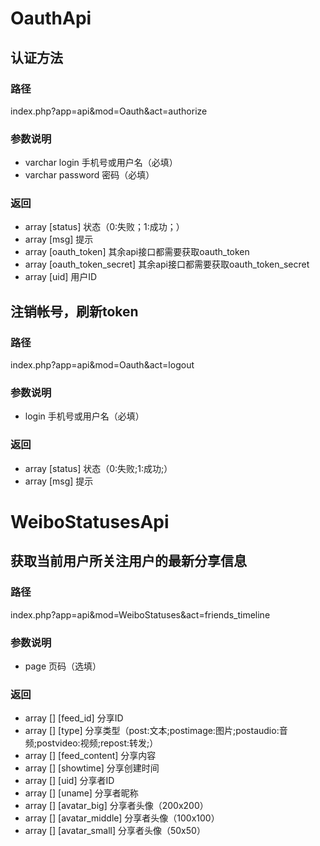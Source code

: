 # OauthApi
## 认证方法
### 路径
index.php?app=api&mod=Oauth&act=authorize  

### 参数说明
* varchar login 手机号或用户名（必填）
* varchar password 密码（必填）  

### 返回
* array [status] 状态（0:失败；1:成功；）
* array [msg] 提示
* array [oauth_token]  其余api接口都需要获取oauth_token
* array [oauth_token_secret]  其余api接口都需要获取oauth_token_secret
* array [uid]  用户ID  

## 注销帐号，刷新token
### 路径
index.php?app=api&mod=Oauth&act=logout  

### 参数说明
* login 手机号或用户名（必填）  

### 返回
* array [status] 状态（0:失败;1:成功;）
* array [msg] 提示  

# WeiboStatusesApi
## 获取当前用户所关注用户的最新分享信息
### 路径
index.php?app=api&mod=WeiboStatuses&act=friends_timeline  

### 参数说明
* page 页码（选填）  

### 返回
* array [] [feed_id] 分享ID
* array [] [type] 分享类型（post:文本;postimage:图片;postaudio:音频;postvideo:视频;repost:转发;）
* array [] [feed_content] 分享内容
* array [] [showtime] 分享创建时间
* array [] [uid] 分享者ID
* array [] [uname] 分享者昵称
* array [] [avatar_big] 分享者头像（200x200）
* array [] [avatar_middle] 分享者头像（100x100）
* array [] [avatar_small] 分享者头像（50x50）
